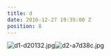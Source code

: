 ```yaml
---
title: d
date: 2016-12-27 19:35:00 Z
position: 8
---
```


![d1-d20132.jpg](/uploads/d1-d20132.jpg)![d2-a7d38c.jpg](/uploads/d2-a7d38c.jpg)